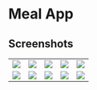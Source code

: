# Meal App


## Screenshots
<table align="center">
        <tr>
          <td><img src = "https://user-images.githubusercontent.com/5574608/122273008-44abb800-cee1-11eb-910b-f41c9dfa6e06.jpg" ></td>
          <td><img src = "https://user-images.githubusercontent.com/5574608/122273011-45dce500-cee1-11eb-89be-090bbf77754a.jpg" ></td>
          <td><img src = "https://user-images.githubusercontent.com/5574608/122273015-46757b80-cee1-11eb-9aca-7a57ecca2d96.jpg" ></td>
          <td><img src = "https://user-images.githubusercontent.com/5574608/122273020-483f3f00-cee1-11eb-893a-49670422c7a2.jpg" ></td>
          <td><img src = "https://user-images.githubusercontent.com/5574608/122273022-48d7d580-cee1-11eb-9c79-147200eae4fe.jpg" ></td>
        </tr>
      <tr>
        <td><img src = "https://user-images.githubusercontent.com/5574608/122273025-4a090280-cee1-11eb-82f3-0686e02a665d.jpg" ></td>
        <td><img src = "https://user-images.githubusercontent.com/5574608/122273027-4b3a2f80-cee1-11eb-99f3-9889da7f227b.jpg" ></td>
        <td><img src = "https://user-images.githubusercontent.com/5574608/122273030-4c6b5c80-cee1-11eb-87f1-4b1da8c3020e.jpg" ></td>
        <td><img src = "https://user-images.githubusercontent.com/5574608/122273032-4d9c8980-cee1-11eb-8aa0-93a6b6f50e2b.jpg" ></td>
        <td><img src = "https://user-images.githubusercontent.com/5574608/122273040-4ecdb680-cee1-11eb-8aee-dcd3ddce6141.jpg" ></td>
      </tr>
</table> 


